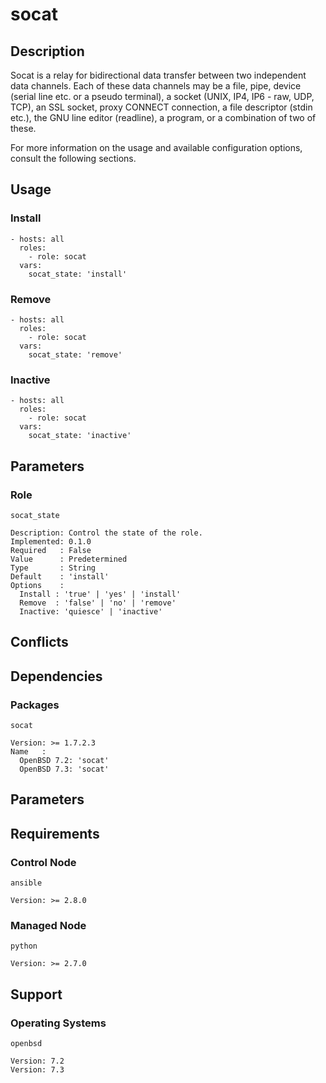 # socat

## Description

Socat is a relay for bidirectional data transfer between two independent data
channels. Each of these data channels may be a file, pipe, device (serial line
etc. or a pseudo terminal), a socket (UNIX, IP4, IP6 - raw, UDP, TCP), an SSL
socket, proxy CONNECT connection, a file descriptor (stdin etc.), the GNU line
editor (readline), a program, or a combination of two of these.

For more information on the usage and available configuration options,
consult the following sections.

## Usage

### Install

```
- hosts: all
  roles:
    - role: socat
  vars:
    socat_state: 'install'
```

### Remove

```
- hosts: all
  roles:
    - role: socat
  vars:
    socat_state: 'remove'
```

### Inactive

```
- hosts: all
  roles:
    - role: socat
  vars:
    socat_state: 'inactive'
```

## Parameters

### Role

`socat_state`

    Description: Control the state of the role.
    Implemented: 0.1.0
    Required   : False
    Value      : Predetermined
    Type       : String
    Default    : 'install'
    Options    :
      Install : 'true' | 'yes' | 'install'
      Remove  : 'false' | 'no' | 'remove'
      Inactive: 'quiesce' | 'inactive'

## Conflicts

## Dependencies

### Packages

`socat`

    Version: >= 1.7.2.3
    Name   :
      OpenBSD 7.2: 'socat'
      OpenBSD 7.3: 'socat'

## Parameters

## Requirements

### Control Node

`ansible`

    Version: >= 2.8.0

### Managed Node

`python`

    Version: >= 2.7.0

## Support

### Operating Systems

`openbsd`

    Version: 7.2
    Version: 7.3
